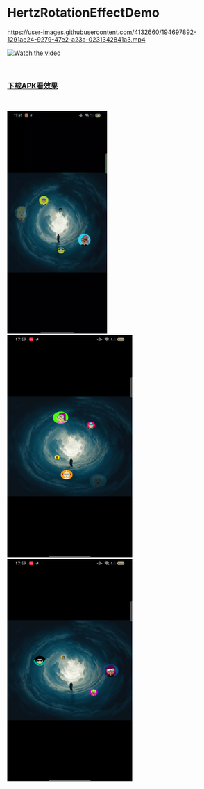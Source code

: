 # HertzRotationEffectDemo
https://user-images.githubusercontent.com/4132660/194697892-1291ae24-9279-47e2-a23a-0231342841a3.mp4
<br/>



[![Watch the video]("点击播放")](https://github.com/gtfxhygr/HertzRotationEffectDemo/blob/main/video/VID_20221008112205.mp4)
<p>
	<br />
</p>
<h3><a href="https://github.com/gtfxhygr/HertzRotationEffectDemo/blob/main/demo.apk">下载APK看效果</a></h3>
<br/>
<p >
  <img  with="288"  height="512" src="https://github.com/gtfxhygr/HertzRotationEffectDemo/blob/main/img/Out_1665201092352.gif">
  <img width="288" height="512" src="https://github.com/gtfxhygr/HertzRotationEffectDemo/blob/main/img/1665199057028.png">
  <img width="288" height="512" src="https://github.com/gtfxhygr/HertzRotationEffectDemo/blob/main/img/1665199067553.png">
 </p>


